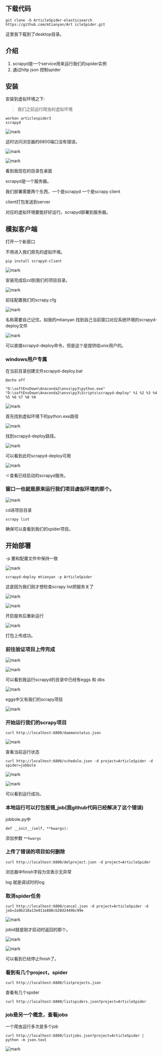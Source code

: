 ## 下载代码

```
git clone -b ArticleSpider-elasticsearch https://github.com/mtianyan/Art icleSpider.git
```

这里我下载到了desktop目录。

## 介绍

1. scrapyd是一个service用来运行我们的spider实例
2. 通过http json 控制spider

## 安装

安装到虚拟环境之下:

>我们之前运行爬虫的虚拟环境

```
workon articlespider3
scrapyd
```

![mark](http://upload-images.jianshu.io/upload_images/1779926-c8a1afc9fbc210ea.png?imageMogr2/auto-orient/strip%7CimageView2/2/w/1240)

这时访问浏览器的6800端口没有错误。

![mark](http://upload-images.jianshu.io/upload_images/1779926-47c62384dd5e399f.png?imageMogr2/auto-orient/strip%7CimageView2/2/w/1240)

![mark](http://upload-images.jianshu.io/upload_images/1779926-49b1dd778be33254.png?imageMogr2/auto-orient/strip%7CimageView2/2/w/1240)

看到我现在的目录在桌面

scrapyd是一个服务器。

我们部署需要两个东西，一个是scrapyd 一个是scrapy client

client打包发送到server

对应的虚拟环境要能好好运行。scrapyd部署到服务器。

## 模拟客户端

打开一个新窗口

不用进入我们原先的虚拟环境。

```
pip install scrapyd-client
```
![mark](http://upload-images.jianshu.io/upload_images/1779926-b68d5e6507874a7a.png?imageMogr2/auto-orient/strip%7CimageView2/2/w/1240)

安装完成后cd到我们的项目目录。

![mark](http://upload-images.jianshu.io/upload_images/1779926-359cf0b33046e2ee.png?imageMogr2/auto-orient/strip%7CimageView2/2/w/1240)

前往配置我们的scrapy.cfg

![mark](http://upload-images.jianshu.io/upload_images/1779926-a30d765296dca421.png?imageMogr2/auto-orient/strip%7CimageView2/2/w/1240)

名称需要自己记住。如我的mtianyan
找到自己当前窗口对应系统环境的scrapyd-deploy文件

![mark](http://upload-images.jianshu.io/upload_images/1779926-a9298af0da8d6c55.png?imageMogr2/auto-orient/strip%7CimageView2/2/w/1240)

可以直接scrapyd-deploy命令，但是这个是提供给unix用户的。

### windows用户专属

在当前目录创建文件scrapyd-deploy.bat

```
@echo off

"D:\softEnvDown\Anaconda2\envs\py3\python.exe" "D:\softEnvDown\Anaconda2\envs\py3\Scripts\scrapyd-deploy" %1 %2 %3 %4 %5 %6 %7 %8 %9
```

![mark](http://upload-images.jianshu.io/upload_images/1779926-4450ff971fdeccd9.png?imageMogr2/auto-orient/strip%7CimageView2/2/w/1240)

首先找到虚拟环境下的python.exe路径

![mark](http://upload-images.jianshu.io/upload_images/1779926-1cbb1d9175234355.png?imageMogr2/auto-orient/strip%7CimageView2/2/w/1240)

找到scrapyd-deploy路径。

![mark](http://upload-images.jianshu.io/upload_images/1779926-44a7bd844aed894c.png?imageMogr2/auto-orient/strip%7CimageView2/2/w/1240)

可以看到此时scrapyd-deploy可用

![mark](http://upload-images.jianshu.io/upload_images/1779926-f87f234cbaad7358.png?imageMogr2/auto-orient/strip%7CimageView2/2/w/1240)

-l 查看已经启动的scrapyd服务。


### 窗口一也就是原来运行我们项目虚拟环境的那个。

![mark](http://upload-images.jianshu.io/upload_images/1779926-503dbd77f8223d5b.png?imageMogr2/auto-orient/strip%7CimageView2/2/w/1240)

cd进项目目录

```
scrapy list
```

确保可以查看到我们的spider项目。

## 开始部署

-p 要和配置文件中保持一致

![mark](http://upload-images.jianshu.io/upload_images/1779926-8595200b97ddddb3.png?imageMogr2/auto-orient/strip%7CimageView2/2/w/1240)

```
scrapyd-deploy mtianyan -p ArticleSpider
```
这是因为我们刚才想检查scrapy list把服务关了

![mark](http://upload-images.jianshu.io/upload_images/1779926-076ada2117564b6d.png?imageMogr2/auto-orient/strip%7CimageView2/2/w/1240)

![mark](http://upload-images.jianshu.io/upload_images/1779926-6893ccde61cfb750.png?imageMogr2/auto-orient/strip%7CimageView2/2/w/1240)

开启服务后重新运行

![mark](http://upload-images.jianshu.io/upload_images/1779926-28593f1282a239c6.png?imageMogr2/auto-orient/strip%7CimageView2/2/w/1240)

打包上传成功。

### 前往验证项目上传完成

![mark](http://upload-images.jianshu.io/upload_images/1779926-73ac0d655981c2ea.png?imageMogr2/auto-orient/strip%7CimageView2/2/w/1240)

![mark](http://upload-images.jianshu.io/upload_images/1779926-0f00ccda697c61e4.png?imageMogr2/auto-orient/strip%7CimageView2/2/w/1240)

可以看到我运行scrapyd的目录中已经有eggs 和 dbs

![mark](http://upload-images.jianshu.io/upload_images/1779926-f60e07d125dfee31.png?imageMogr2/auto-orient/strip%7CimageView2/2/w/1240)

eggs中又有我们的scrapy项目

![mark](http://upload-images.jianshu.io/upload_images/1779926-d2d8e90585cff1a4.png?imageMogr2/auto-orient/strip%7CimageView2/2/w/1240)

### 开始运行我们的scrapy项目

```
curl http://localhost:6800/daemonstatus.json
```
![mark](http://upload-images.jianshu.io/upload_images/1779926-5bc7a61ab3289851.png?imageMogr2/auto-orient/strip%7CimageView2/2/w/1240)

查看当前运行状态

```
curl http://localhost:6800/schedule.json -d project=ArticleSpider -d spider=jobbole
```
![mark](http://upload-images.jianshu.io/upload_images/1779926-b9884df89db8ddff.png?imageMogr2/auto-orient/strip%7CimageView2/2/w/1240)

![mark](http://upload-images.jianshu.io/upload_images/1779926-12510f2c083756bf.png?imageMogr2/auto-orient/strip%7CimageView2/2/w/1240)

可以看到运行成功。

### 本地运行可以打包报错_job(我github代码已经解决了这个错误)

jobbole.py中

```
def __init__(self, **kwargs):

```
添加参数 `**kwargs`

### 上传了错误的项目如何删除

```
curl http://localhost:6800/delproject.json -d project=ArticleSpider
```

浏览器中finish字段为空表示无异常

log 就是调试时的log

### 取消spider任务

```
curl http://localhost:6800/cancel.json -d project=ArticleSpider -d job=2a9b218a13e011e888cb28d2449bc99e
```
![mark](http://upload-images.jianshu.io/upload_images/1779926-440bddf74a33dc3b.png?imageMogr2/auto-orient/strip%7CimageView2/2/w/1240)

jobid就是刚才启动时返回的那个。

![mark](http://upload-images.jianshu.io/upload_images/1779926-f6ed64c678446d82.png?imageMogr2/auto-orient/strip%7CimageView2/2/w/1240)

![mark](http://upload-images.jianshu.io/upload_images/1779926-f81fdce3c02cba17.png?imageMogr2/auto-orient/strip%7CimageView2/2/w/1240)

可以看到已经停止finish了。

### 看到有几个project，spider

```
curl http://localhost:6800/listprojects.json
```

查看有几个spider

```
curl http://localhost:6800/listspiders.json?project=ArticleSpider
```

### job是另一个概念，查看jobs

一个爬虫运行多次是多个job

```
curl http://localhost:6800/listjobs.json?project=ArticleSpider | python -m json.tool
```

![mark](http://upload-images.jianshu.io/upload_images/1779926-28e294a28469eecc.png?imageMogr2/auto-orient/strip%7CimageView2/2/w/1240)
